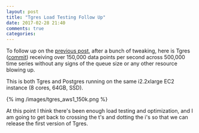 ```yaml
---
layout: post
title: "Tgres Load Testing Follow Up"
date: 2017-02-28 21:40
comments: true
categories:
---
```


To follow up on the [previous post](/blog/2017/02/23/can-tgres-outperform-graphite/),
after a bunch
of tweaking, here is Tgres ([commit](https://github.com/tgres/tgres/commit/90924e4afa4ac8bef61caf46c3439794983660ec)) receiving over 150,000 data points per
second across 500,000 time series without any signs of the queue size
or any other resource blowing up.

This is both Tgres and Postgres running on the same i2.2xlarge EC2 instance (8 cores, 64GB, SSD).

{% img /images/tgres_aws1_150k.png %}

At this point I think there's been enough load testing and optimization, and I am
going to get back to crossing the t's and dotting the i's so that we can release
the first version of Tgres.
